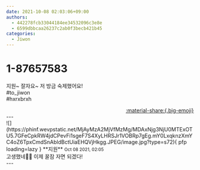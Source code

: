 ```yaml
---
date: 2021-10-08 02:03:06+09:00
authors:
  - 442278fcb33044184ee34532096c3e8e
  - 6599dbbcaa26237c2ab0f3becb421b45
categories:
  - Jiwon
---
```


# 1-87657583

<div class="post-container" markdown="1">
<div class="content-container md-sidebar__scrollwrap" markdown="1">

지원~ 잘자요~ 저 방금 숙제했어요! <br>\#to_jiwon<br>\#hxrxbrxh

</div>
</div>

<div style="text-align: right;" markdown="1">
<a href="https://weverse.io/fromis9/fanpost/1-87657583" style="text-align: right;">:material-share:{.big-emoji}</a>
</div>
---

<div class="comments-container md-sidebar__scrollwrap" markdown="1">
<div class="comment" markdown="1">
<div class='id-container' markdown="1">
![](https://phinf.wevpstatic.net/MjAyMzA2MjVfMzMg/MDAxNjg3NjU0MTExOTU5.7GFeCpkRW4jdCPevFi1sgeF7S4XyLHRSJr1VOBRp7gEg.mY0LxqknzXmYC4oZ6TpxCmdSnAbldBctUiaEHQVjHkgg.JPEG/image.jpg?type=s72){ pfp loading=lazy }
**<span class="artist">지원</span>** <small>Oct 08 2021, 02:05</small><br>
</div>
<div class='comment-body' markdown="1">
고생했네🙌🙌 이제 꿀잠 자면 되겠다!
</div>
</div>
</div>
---
